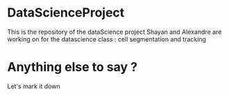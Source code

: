 # DataScienceProject
This is the repository of the dataScience project Shayan and Alexandre are working on for the datascience class : cell segmentation and tracking

# Anything else to say ?
Let's mark it down
